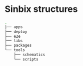 # Sinbix structures

``` bash
.
├── apps
├── deploy
├── e2e
├── libs
├── packages
└── tools
    ├── schematics
    └── scripts
```
